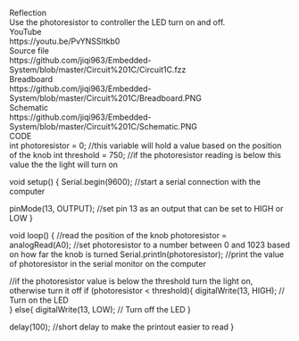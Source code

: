 </br>
Reflection
</br>
Use the photoresistor to controller the LED turn on and off.
</br>
YouTube
</br>
https://youtu.be/PvYNSSltkb0
</br>
Source file
</br>
https://github.com/jiqi963/Embedded-System/blob/master/Circuit%201C/Circuit1C.fzz
</br>
Breadboard
</br>
https://github.com/jiqi963/Embedded-System/blob/master/Circuit%201C/Breadboard.PNG
</br>
Schematic
</br>
https://github.com/jiqi963/Embedded-System/blob/master/Circuit%201C/Schematic.PNG
</br>
CODE
</br>
int photoresistor = 0;              //this variable will hold a value based on the position of the knob
int threshold = 750;                //if the photoresistor reading is below this value the the light will turn on

void setup()
{
  Serial.begin(9600);               //start a serial connection with the computer
  
  pinMode(13, OUTPUT);              //set pin 13 as an output that can be set to HIGH or LOW
}

void loop()
{
  //read the position of the knob
  photoresistor = analogRead(A0);   //set photoresistor to a number between 0 and 1023 based on how far the knob is turned
  Serial.println(photoresistor);    //print the value of photoresistor in the serial monitor on the computer

  //if the photoresistor value is below the threshold turn the light on, otherwise turn it off
  if (photoresistor < threshold){
    digitalWrite(13, HIGH);         // Turn on the LED  
  } else{
    digitalWrite(13, LOW);          // Turn off the LED
  }

  delay(100);                       //short delay to make the printout easier to read
}
